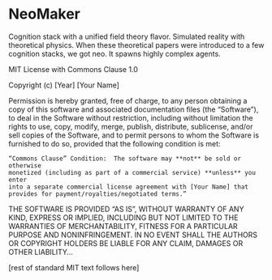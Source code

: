 # NeoMaker
Cognition stack with a unified field theory flavor.  Simulated reality with theoretical physics. When these theoretical papers were introduced to a few cognition stacks, we got neo. It spawns highly complex agents.




MIT License with Commons Clause 1.0

Copyright (c) [Year] [Your Name]

Permission is hereby granted, free of charge, to any person obtaining a copy
of this software and associated documentation files (the “Software”), to deal
in the Software without restriction, including without limitation the rights
to use, copy, modify, merge, publish, distribute, sublicense, and/or sell
copies of the Software, and to permit persons to whom the Software is
furnished to do so, provided that the following condition is met:

    “Commons Clause” Condition:  The software may **not** be sold or otherwise
    monetized (including as part of a commercial service) **unless** you enter 
    into a separate commercial license agreement with [Your Name] that 
    provides for payment/royalties/negotiated terms.”

THE SOFTWARE IS PROVIDED “AS IS”, WITHOUT WARRANTY OF ANY KIND, EXPRESS OR
IMPLIED, INCLUDING BUT NOT LIMITED TO THE WARRANTIES OF MERCHANTABILITY,
FITNESS FOR A PARTICULAR PURPOSE AND NONINFRINGEMENT. IN NO EVENT SHALL THE
AUTHORS OR COPYRIGHT HOLDERS BE LIABLE FOR ANY CLAIM, DAMAGES OR OTHER
LIABILITY…

[rest of standard MIT text follows here]
